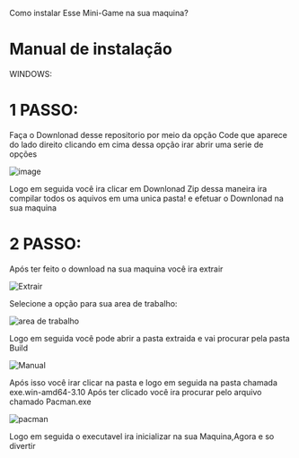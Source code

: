 Como instalar Esse Mini-Game na sua maquina?



# Manual de instalação 

WINDOWS:

# 1 PASSO:

Faça o Downlonad desse repositorio por meio da opção Code que aparece do lado direito clicando em cima dessa opção irar abrir uma serie de opções


![image](https://user-images.githubusercontent.com/98132837/196014539-2501b702-c0d9-4d15-bef1-2d7fcb6605af.png)

Logo em seguida você ira clicar em Downlonad Zip dessa maneira ira compilar todos os aquivos em uma unica pasta! e efetuar o Downlonad na sua maquina  

# 2 PASSO:

Após ter feito o download na sua maquina você ira extrair 

![Extrair](https://user-images.githubusercontent.com/98132837/196014656-d9d3cc89-9f83-4265-8e14-30db5f0c5fa4.jpg)



Selecione a opção para sua area de trabalho:

![area de trabalho](https://user-images.githubusercontent.com/98132837/196014711-3c03b4ba-c946-4197-8a06-6fde90438e4a.jpg)


Logo em seguida você pode abrir a pasta extraida e vai procurar pela pasta Build

![Manual](https://user-images.githubusercontent.com/98132837/196042703-9f921391-3b08-4a76-8d51-80dfb49386aa.jpg)


Após isso você irar clicar na pasta e logo em seguida na pasta chamada exe.win-amd64-3.10 Após ter clicado você ira procurar pelo arquivo chamado Pacman.exe

![pacman](https://user-images.githubusercontent.com/98132837/196042839-e42beeec-bd88-4ffa-a763-85e21648dcc1.jpg)

Logo em seguida o executavel ira inicializar na sua Maquina,Agora e so divertir 

